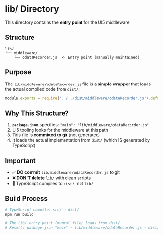 # lib/ Directory

This directory contains the **entry point** for the UI5 middleware.

## Structure

```
lib/
└── middleware/
    └── odataRecorder.js  <- Entry point (manually maintained)
```

## Purpose

The `lib/middleware/odataRecorder.js` file is a **simple wrapper** that loads the actual compiled code from `dist/`:

```javascript
module.exports = require('../../dist/middleware/odataRecorder.js').default;
```

## Why This Structure?

1. **`package.json`** specifies: `"main": "lib/middleware/odataRecorder.js"`
2. UI5 tooling looks for the middleware at this path
3. This file is **committed to git** (not generated)
4. It loads the actual implementation from `dist/` (which IS generated by TypeScript)

## Important

- ✅ **DO commit** `lib/middleware/odataRecorder.js` to git
- ❌ **DON'T delete** `lib/` with clean scripts
- 🔧 TypeScript compiles to `dist/`, not `lib/`

## Build Process

```bash
# TypeScript compiles src/ → dist/
npm run build

# The lib/ entry point (manual file) loads from dist/
# Result: package.json "main" → lib/middleware/odataRecorder.js → dist/middleware/odataRecorder.js
```

